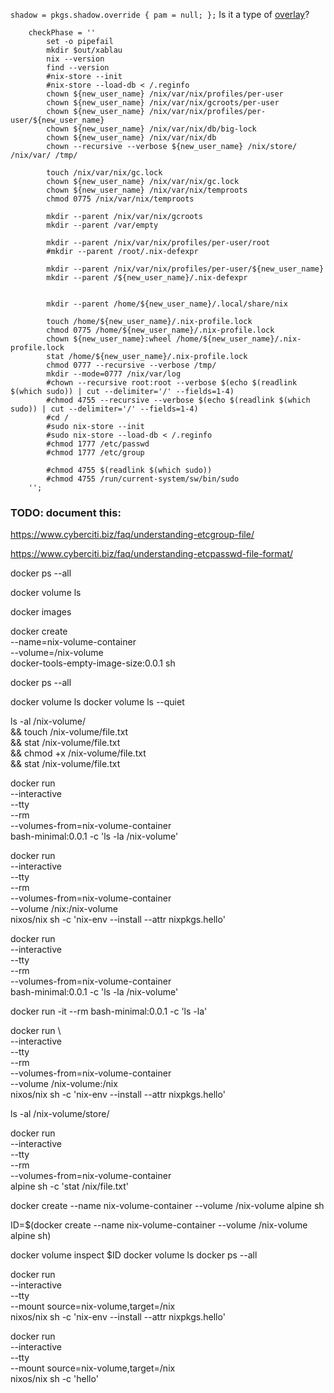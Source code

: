 

`shadow = pkgs.shadow.override { pam = null; };` Is it a type of [overlay](https://www.youtube.com/watch?v=W85mF1zWA2o)?


        checkPhase = ''
            set -o pipefail
            mkdir $out/xablau
            nix --version
            find --version
            #nix-store --init
            #nix-store --load-db < /.reginfo
            chown ${new_user_name} /nix/var/nix/profiles/per-user
            chown ${new_user_name} /nix/var/nix/gcroots/per-user
            chown ${new_user_name} /nix/var/nix/profiles/per-user/${new_user_name}
            chown ${new_user_name} /nix/var/nix/db/big-lock
            chown ${new_user_name} /nix/var/nix/db
            chown --recursive --verbose ${new_user_name} /nix/store/ /nix/var/ /tmp/

            touch /nix/var/nix/gc.lock
            chown ${new_user_name} /nix/var/nix/gc.lock
            chown ${new_user_name} /nix/var/nix/temproots
            chmod 0775 /nix/var/nix/temproots

            mkdir --parent /nix/var/nix/gcroots
            mkdir --parent /var/empty

            mkdir --parent /nix/var/nix/profiles/per-user/root
            #mkdir --parent /root/.nix-defexpr

            mkdir --parent /nix/var/nix/profiles/per-user/${new_user_name}
            mkdir --parent /${new_user_name}/.nix-defexpr


            mkdir --parent /home/${new_user_name}/.local/share/nix

            touch /home/${new_user_name}/.nix-profile.lock
            chmod 0775 /home/${new_user_name}/.nix-profile.lock
            chown ${new_user_name}:wheel /home/${new_user_name}/.nix-profile.lock
            stat /home/${new_user_name}/.nix-profile.lock
            chmod 0777 --recursive --verbose /tmp/
            mkdir --mode=0777 /nix/var/log
            #chown --recursive root:root --verbose $(echo $(readlink $(which sudo)) | cut --delimiter='/' --fields=1-4)
            #chmod 4755 --recursive --verbose $(echo $(readlink $(which sudo)) | cut --delimiter='/' --fields=1-4)
            #cd /
            #sudo nix-store --init
            #sudo nix-store --load-db < /.reginfo
            #chmod 1777 /etc/passwd
            #chmod 1777 /etc/group

            #chmod 4755 $(readlink $(which sudo))
            #chmod 4755 /run/current-system/sw/bin/sudo
        '';
        

### TODO: document this:
https://www.cyberciti.biz/faq/understanding-etcgroup-file/

https://www.cyberciti.biz/faq/understanding-etcpasswd-file-format/


docker ps --all

docker volume ls

docker images

docker create \
--name=nix-volume-container \
--volume=/nix-volume \
docker-tools-empty-image-size:0.0.1 sh

docker ps --all

docker volume ls
docker volume ls --quiet

ls -al /nix-volume/ \
&& touch /nix-volume/file.txt \
&& stat /nix-volume/file.txt \
&& chmod +x /nix-volume/file.txt \
&& stat /nix-volume/file.txt


docker run \
--interactive \
--tty \
--rm \
--volumes-from=nix-volume-container \
bash-minimal:0.0.1 -c 'ls -la /nix-volume'

docker run \
--interactive \
--tty \
--rm \
--volumes-from=nix-volume-container \
--volume /nix:/nix-volume \
nixos/nix sh -c 'nix-env --install --attr nixpkgs.hello'

docker run \
--interactive \
--tty \
--rm \
--volumes-from=nix-volume-container \
bash-minimal:0.0.1 -c 'ls -la /nix-volume'

docker run -it --rm bash-minimal:0.0.1 -c 'ls -la'

docker run \                                   
--interactive \
--tty \
--rm \
--volumes-from=nix-volume-container \
--volume /nix-volume:/nix \
nixos/nix sh -c 'nix-env --install --attr nixpkgs.hello'

ls -al /nix-volume/store/

docker run \
--interactive \
--tty \
--rm \
--volumes-from=nix-volume-container \
alpine sh -c 'stat /nix/file.txt'

docker create --name nix-volume-container --volume /nix-volume alpine sh

ID=$(docker create --name nix-volume-container --volume /nix-volume alpine sh)

docker volume inspect $ID
docker volume ls 
docker ps --all

docker run \
--interactive \
--tty \
--mount source=nix-volume,target=/nix \
nixos/nix sh -c 'nix-env --install --attr nixpkgs.hello'

docker run \
--interactive \
--tty \
--mount source=nix-volume,target=/nix \
nixos/nix sh -c 'hello'
